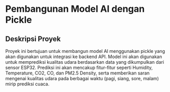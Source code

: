 # **Pembangunan Model AI dengan Pickle**

## **Deskripsi Proyek**
Proyek ini bertujuan untuk membangun model AI menggunakan pickle yang akan digunakan untuk integrasi ke backend API. Model ini akan digunakan untuk memprediksi kualitas udara berdasarkan data yang dikumpulkan dari sensor ESP32. Prediksi ini akan mencakup fitur-fitur seperti Humidity, Temperature, CO2, CO, dan PM2.5 Density, serta memberikan saran mengenai kualitas udara pada berbagai waktu (pagi, siang, sore, malam) mirip prediksi cuaca.
